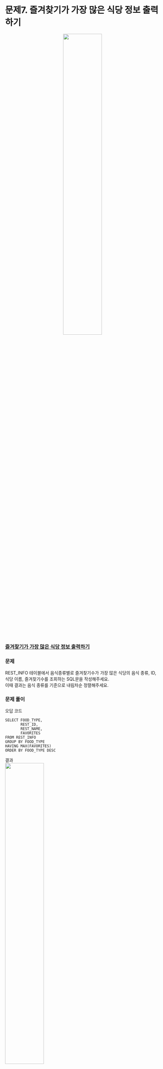 # 문제7. 즐겨찾기가 가장 많은 식당 정보 출력하기
<center><img src="https://user-images.githubusercontent.com/77037338/210046724-5f984c66-80c3-4c70-9fdc-32371e86c30c.png" width="50%" height="50%"></center>

### [즐겨찾기가 가장 많은 식당 정보 출력하기](https://school.programmers.co.kr/learn/courses/30/lessons/131123)

### 문제
REST_INFO 테이블에서 음식종류별로 즐겨찾기수가 가장 많은 식당의 음식 종류, ID, 식당 이름, 즐겨찾기수를 조회하는 SQL문을 작성해주세요. <br>
이때 결과는 음식 종류를 기준으로 내림차순 정렬해주세요.<br>

### 문제 풀이
오답 코드<br>
```Mysql
SELECT FOOD_TYPE, 
       REST_ID, 
       REST_NAME, 
       FAVORITES
FROM REST_INFO
GROUP BY FOOD_TYPE
HAVING MAX(FAVORITES)
ORDER BY FOOD_TYPE DESC
```
결과<br>
<img src="https://user-images.githubusercontent.com/77037338/210742233-b5e952cc-fc79-4932-8ced-70a8e1b9148e.png" width="50%" height="50%">

---

정답 코드<br>
```Mysql
SELECT FOOD_TYPE, 
       REST_ID, 
       REST_NAME, 
       FAVORITES
FROM REST_INFO
GROUP BY FOOD_TYPE
HAVING MAX(FAVORITES)
ORDER BY FOOD_TYPE DESC
```
결과<br>
<img src="https://user-images.githubusercontent.com/77037338/210744064-ba9407fc-b110-4af6-ab1a-634068186658.png" width="50%" height="50%">

